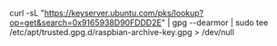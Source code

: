 curl -sL "https://keyserver.ubuntu.com/pks/lookup?op=get&search=0x9165938D90FDDD2E" | gpg --dearmor | sudo tee /etc/apt/trusted.gpg.d/raspbian-archive-key.gpg > /dev/null
